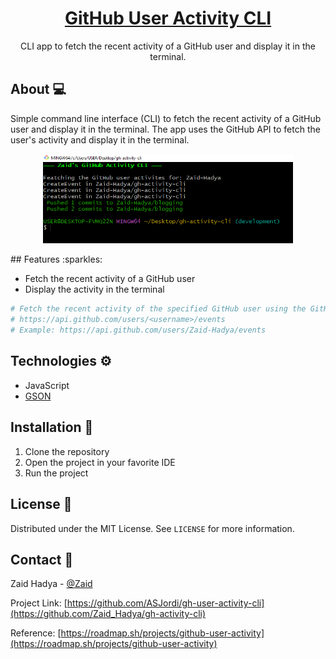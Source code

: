 <div align="center">
  <h1 align="center"><a href="https://github.com/ASJordi/gh-user-activity-cli">GitHub User Activity CLI</a></h1>

  <p align="center">CLI app to fetch the recent activity of a GitHub user and display it in the terminal.</p>
</div>

## About :computer:

Simple command line interface (CLI) to fetch the recent activity of a GitHub user and display it in the terminal. The app uses the GitHub API to fetch the user's activity and display it in the terminal.
<p align="center">
<img src="src/main/resources/CLI.PNG" alt="GitHub User Activity CLI" width="400"/> <br>
</p>
## Features :sparkles:

- Fetch the recent activity of a GitHub user
- Display the activity in the terminal

```bash
# Fetch the recent activity of the specified GitHub user using the GitHub API.
# https://api.github.com/users/<username>/events
# Example: https://api.github.com/users/Zaid-Hadya/events 
```

## Technologies :gear:

- JavaScript
- [GSON](https://github.com/google/gson)

## Installation :floppy_disk:

1. Clone the repository
2. Open the project in your favorite IDE
3. Run the project

## License :page_facing_up:

Distributed under the MIT License. See `LICENSE` for more information.

## Contact :email:

Zaid Hadya - [@Zaid](https://www.linkedin.com/in/zaid-hadya)

Project Link: [https://github.com/ASJordi/gh-user-activity-cli](https://github.com/Zaid_Hadya/gh-activity-cli)

Reference: [https://roadmap.sh/projects/github-user-activity](https://roadmap.sh/projects/github-user-activity)
